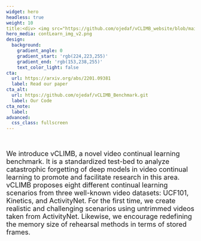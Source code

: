 ```yaml
---
widget: hero
headless: true
weight: 10
title:<div> <img src="https://github.com/ojedaf/vCLIMB_website/blob/main/content/home/icon.png" align="left"> A Novel Video Class Incremental Learning Benchmark </div>
hero_media: contLearn_img_v2.png
design:
  background:
    gradient_angle: 0
    gradient_start: 'rgb(224,223,255)'
    gradient_end: 'rgb(153,238,255)'
    text_color_light: false
cta:
  url: https://arxiv.org/abs/2201.09381
  label: Read our paper
cta_alt:
  url: https://github.com/ojedaf/vCLIMB_Benchmark.git
  label: Our Code
cta_note:
  label:
advanced:
  css_class: fullscreen
---
```

<br>

<p style="font-size:18px;">We introduce vCLIMB, a novel video continual learning benchmark. It is a standardized test-bed to analyze catastrophic forgetting of deep models in video continual learning to promote and facilitate research in this area. vCLIMB proposes eight different continual learning scenarios from three well-known video datasets: UCF101, Kinetics, and ActivityNet. For the first time, we create realistic and challenging scenarios using untrimmed videos taken from ActivityNet. Likewise, we encourage redefining the memory size of rehearsal methods in terms of stored frames. </p>

<br>

<!-- <a class="github-button" href="https://github.com/wowchemy/wowchemy-hugo-modules" data-icon="octicon-star" data-size="large" data-show-count="true" aria-label="Star Wowchemy Website Builder for Hugo">Star Wowchemy Website Builder for Hugo</a><br><a class="github-button" href="https://github.com/wowchemy/starter-hugo-online-course" data-icon="octicon-star" data-size="large" data-show-count="true" aria-label="Star the Online Course template">Star the Online Course template</a><script async defer src="https://buttons.github.io/buttons.js"></script> -->
